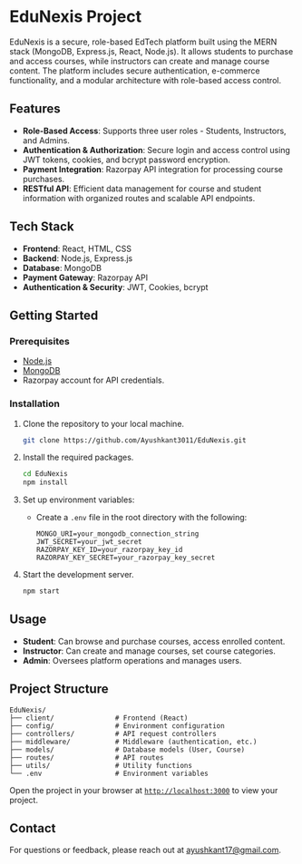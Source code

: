 # EduNexis Project 

EduNexis is a secure, role-based EdTech platform built using the MERN stack (MongoDB, Express.js, React, Node.js). It allows students to purchase and access courses, while instructors can create and manage course content. The platform includes secure authentication, e-commerce functionality, and a modular architecture with role-based access control.

## Features

- **Role-Based Access**: Supports three user roles - Students, Instructors, and Admins.
- **Authentication & Authorization**: Secure login and access control using JWT tokens, cookies, and bcrypt password encryption.
- **Payment Integration**: Razorpay API integration for processing course purchases.
- **RESTful API**: Efficient data management for course and student information with organized routes and scalable API endpoints.


## Tech Stack

- **Frontend**: React, HTML, CSS
- **Backend**: Node.js, Express.js
- **Database**: MongoDB
- **Payment Gateway**: Razorpay API
- **Authentication & Security**: JWT, Cookies, bcrypt

## Getting Started

### Prerequisites
- [Node.js](https://nodejs.org/)
- [MongoDB](https://www.mongodb.com/)
- Razorpay account for API credentials.


### Installation

1. Clone the repository to your local machine.
    ```sh
    git clone https://github.com/Ayushkant3011/EduNexis.git
    ```

2. Install the required packages.
    ```sh
    cd EduNexis
    npm install
    ```

3. Set up environment variables:
   - Create a `.env` file in the root directory with the following:
     ```
     MONGO_URI=your_mongodb_connection_string
     JWT_SECRET=your_jwt_secret
     RAZORPAY_KEY_ID=your_razorpay_key_id
     RAZORPAY_KEY_SECRET=your_razorpay_key_secret
     ```
4. Start the development server.
    ```sh
    npm start
    ```

## Usage

- **Student**: Can browse and purchase courses, access enrolled content.
- **Instructor**: Can create and manage courses, set course categories.
- **Admin**: Oversees platform operations and manages users.


## Project Structure

```
EduNexis/
├── client/               # Frontend (React)
├── config/               # Environment configuration
├── controllers/          # API request controllers
├── middleware/           # Middleware (authentication, etc.)
├── models/               # Database models (User, Course)
├── routes/               # API routes
├── utils/                # Utility functions
└── .env                  # Environment variables
```





Open the project in your browser at [`http://localhost:3000`](http://localhost:3000) to view your project.




## Contact

For questions or feedback, please reach out at [ayushkant17@gmail.com](mailto:ayushkant17@gmail.com).
